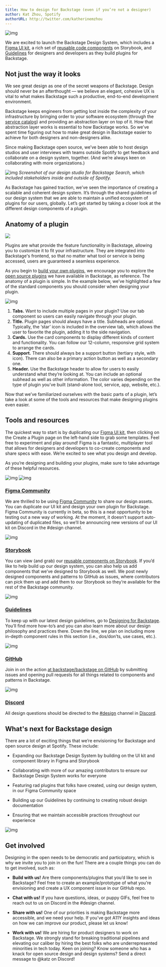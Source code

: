 ```yaml
---
title: How to design for Backstage (even if you’re not a designer)
author: Kat Zhou, Spotify
authorURL: http://twitter.com/katherinemzhou
---
```


![img](assets/backstage-DS-header.png)

We are excited to launch the Backstage Design System, which includes a [Figma UI kit](https://www.figma.com/community/file/850673348101741100), a rich set of [reusable code components](http://backstage.io/storybook) on Storybook, and [Guidelines](https://backstage.io/docs/dls/design) for designers and developers as they build plugins for Backstage.

<!--truncate-->

## Not just the way it looks

We see great design as one of the secret weapons of Backstage. Design should never be an afterthought — we believe an elegant, cohesive UX is vital to what makes Backstage such a productive, end-to-end development environment.

Backstage keeps engineers from getting lost inside the complexity of your infrastructure by bringing order to your software ecosystem (through the [service catalog](https://backstage.io/blog/2020/06/22/backstage-service-catalog-alpha)) and providing an abstraction layer on top of it. How that abstraction layer works is essential to how Backstage works. So we’ve spent time figuring out how to make great design in Backstage easier to achieve for both designers and non-designers alike.

Since making Backstage open source, we’ve been able to host design studios and user interviews with teams outside Spotify to get feedback and collaborate on a design system, together. (And we’re always keen on collaborating with more organizations.)

![img](assets/Backstage-mural-DS.png)
_Screenshot of our design studio for Backstage Search, which included stakeholders inside and outside of Spotify._

As Backstage has gained traction, we’ve seen the importance of creating a scalable and coherent design system. It’s through the shared guidelines of our design system that we are able to maintain a unified ecosystem of plugins for our users, globally. Let’s get started by taking a closer look at the different design components of a plugin.

## Anatomy of a plugin

![](https://backstage.io/img/cards-plugins.png)

Plugins are what provide the feature functionality in Backstage, allowing you to customize it to fit your infrastructure. They are integrated into Backstage's frontend, so that no matter what tool or service is being accessed, users are guaranteed a seamless experience.

As you begin to [build your own plugins](https://backstage.io/docs/plugins/), we encourage you to explore the [open source plugins](https://backstage.io/plugins) we have available in Backstage, as reference. The anatomy of a plugin is simple. In the example below, we’ve highlighted a few of the standard components you should consider when designing your plugin.

![img](assets/backstage-guide-DS.png)

1. **Tabs.** Want to include multiple pages in your plugin? Use our tab component so users can easily navigate through your plugin.
2. **Title.** Plugin pages should always have a title. Subheads are optional. Typically, the ‘star’ icon is included in the overview tab, which allows the user to favorite the plugin, adding it to the side navigation.
3. **Cards.** Use the card components to display different kinds of content and functionality. You can follow our 12-column, responsive grid system to arrange the cards.
4. **Support.** There should always be a support button (tertiary style, with icon). There can also be a primary action button as well as a secondary one.
5. **Header.** Use the Backstage header to allow for users to easily understand what they’re looking at. You can include an optional subhead as well as other information. The color varies depending on the type of plugin you’ve built (stand-alone tool, service, app, website, etc.).

Now that we’ve familiarized ourselves with the basic parts of a plugin, let’s take a look at some of the tools and resources that make designing plugins even easier.

## Tools and resources

The quickest way to start is by duplicating our [Figma UI kit](https://www.figma.com/community/file/850673348101741100), then clicking on the Create a Plugin page on the left-hand side to grab some templates. Feel free to experiment and play around! Figma is a fantastic, multiplayer tool that allows for designers and developers to co-create components and share specs with ease. We’re excited to see what you design and develop.

As you’re designing and building your plugins, make sure to take advantage of these helpful resources.

![img](assets/backstage-figma1-DS.png)
![img](assets/backstage-figma2-ds.png)

### [Figma Community](https://www.figma.com/@backstage)

We are thrilled to be using [Figma Community](https://www.figma.com/@backstage) to share our design assets. You can duplicate our UI kit and design your own plugin for Backstage. Figma Community is currently in beta, so this is a neat opportunity to be testing out a new way of working. At the moment, it doesn’t support auto-updating of duplicated files, so we’ll be announcing new versions of our UI kit on Discord in the #design channel.

![img](assets/backstage-storybook-ds.png)

### [Storybook](https://backstage.io/storybook/)

You can view (and grab) our [reusable components on Storybook](https://backstage.io/storybook/). If you’d like to help build up our design system, you can also help us add components that we’ve designed to Storybook as well. We post newly designed components and patterns to GitHub as issues, where contributors can pick them up and add them to our Storybook so they’re available for the rest of the Backstage community.

![img](assets/backstage-guidelines-ds.png)

### [Guidelines](https://backstage.io/docs/dls/design)

To keep up with our latest design guidelines, go to [Designing for Backstage](https://backstage.io/docs/dls/design). You’ll find more how-to’s and you can also learn more about our design philosophy and practices there. Down the line, we plan on including more in-depth component rules in this section (i.e., dos/don’ts, use cases, etc.).

![img](assets/backstage-github-ds.png)

### [GitHub](https://github.com/backstage/backstage)

Join in on the action [at backstage/backstage on GitHub](https://github.com/backstage/backstage) by submitting issues and opening pull requests for all things related to components and patterns in Backstage.

![img](assets/backstage-discord-DS.png)

### [Discord](https://discord.com/invite/MUpMjP2)

All design questions should be directed to the [#design](https://discord.com/channels/687207715902193673/696709358544879716) channel in [Discord](https://discord.com/invite/MUpMjP2).

## What's next for Backstage design

There are a lot of exciting things that we’re envisioning for Backstage and open source design at Spotify. These include:

- Expanding our Backstage Design System by building on the UI kit and component library in Figma and Storybook

* Collaborating with more of our amazing contributors to ensure our Backstage Design System works for everyone

* Featuring rad plugins that folks have created, using our design system, in our Figma Community space

* Building up our Guidelines by continuing to creating robust design documentation

* Ensuring that we maintain accessible practices throughout our experience

![img](assets/backstage-world-DS.png)

## Get involved

Designing in the open needs to be democratic and participatory, which is why we invite you to join in on the fun! There are a couple things you can do to get involved, such as:

- **Build with us!** Are there components/plugins that you’d like to see in Backstage? Feel free to create an example/prototype of what you’re envisioning and create a UX component issue in our GitHub repo.

- **Chat with us!** If you have questions, ideas, or puppy GIFs, feel free to reach out to us on Discord in the #design channel.

- **Share with us!** One of our priorities is making Backstage more accessible, and we need your help. If you’ve got A11Y insights and ideas on how we can improve our product, please let us know!

- **Work with us!** We are hiring for product designers to work on Backstage. We strongly stand for breaking traditional pipelines and elevating our caliber by hiring the best folks who are underrepresented minorities in tech today. Keen on joining? Know someone who has a knack for open source design and design systems? Send a direct message to @katz on Discord!
